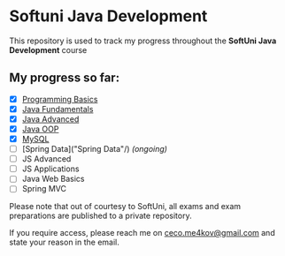 # Softuni Java Development

This repository is used to track my progress throughout the **SoftUni Java Development** course

## My progress so far:
- [x] [Programming Basics](Basic/)
- [x] [Java Fundamentals](Fundamentals/)
- [x] [Java Advanced](Advanced/)
- [x] [Java OOP](OOP/)
- [x] [MySQL](MySQL/) 
- [ ] [Spring Data]("Spring Data"/) *(ongoing)*
- [ ] JS Advanced
- [ ] JS Applications
- [ ] Java Web Basics
- [ ] Spring MVC

Please note that out of courtesy to SoftUni, all exams and exam preparations are published to a private repository.

If you require access, please reach me on [ceco.me4kov@gmail.com](mailto:ceco.me4kov@gmail.com) and state your reason in the email.
